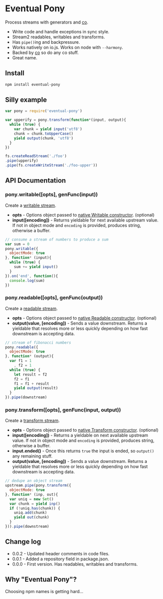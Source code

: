 # Eventual Pony

Process streams with generators and [co](https://www.npmjs.com/package/co).

 * Write code and handle exceptions in sync style.
 * Stream2 readables, writables and transforms.
 * Has `pipe()`ing and backpressure.
 * Works natively on io.js. Works on node with `--harmony`.
 * Backed by [co](https://www.npmjs.com/package/co) so do any co stuff.
 * Great name.

## Install

```bash
npm install eventual-pony
```

## Silly example

```js
var pony = require('eventual-pony')

var upperify = pony.transform(function*(input, output){
  while (true) {
    var chunk = yield input('utf8')
    chunk = chunk.toUpperCase()
    yield output(chunk, 'utf8')
  }
})

fs.createReadStream('./foo')
.pipe(upperify)
.pipe(fs.createWriteStream('./foo-upper'))
```

## API Documentation

### pony.writable([opts], genFunc(input))

Create a [writable stream](https://iojs.org/api/stream.html#stream_class_stream_writable).

 * **opts** - Options object passed to [native Writable constructor](https://iojs.org/api/stream.html#stream_new_stream_writable_options). (optional)
 * **input([encoding])** - Returns yieldable for next available upstream value.  If not in object mode and `encoding` is provided, produces string, otherwise a buffer.

```js
// consume a stream of numbers to produce a sum
var sum = 0
pony.writable({
  objectMode: true
}, function* (input){
  while (true) {
    sum += yield input()
  }
}).on('end', function(){
  console.log(sum)
})
```

### pony.readable([opts], genFunc(output))

Create a [readable stream](https://iojs.org/api/stream.html#stream_class_stream_readable).

 * **opts** - Options object passed to [native Readable constructor](https://iojs.org/api/stream.html#stream_new_stream_readable_options). (optional)
 * **output(value, [encoding])** - Sends a value downstream. Returns a yieldable that resolves more or less quickly depending on how fast downstream is accepting data.

```js
// stream of fibonacci numbers
pony.readable({
  objectMode: true
}, function* (output){
  var f1 = 1
    , f2 = 1
  while (true) {
    let result = f2
    f2 = f1
    f1 = f1 + result
    yield output(result)
  }
}).pipe(downstream)
```

### pony.transform([opts], genFunc(input, output))

Create a [transform stream](https://iojs.org/api/stream.html#stream_class_stream_transform).

 * **opts** - Options object passed to [native Transform constructor](https://iojs.org/api/stream.html#stream_new_stream_transform_options). (optional)
 * **input([encoding])** - Returns a yieldable on next available upstream value. If not in object mode and `encoding` is provided, produces string, otherwise a buffer.
 * **input.ended()** - Once this returns `true` the input is ended, so `output()` any remaining stuff.
 * **output(value, [encoding])** - Sends a value downstream. Returns a yieldable that resolves more or less quickly depending on how fast downstream is accepting data.

```js
// dedupe an object stream
upstream.pipe(pony.transform({
  objectMode: true
}, function* (inp, out){
  var uniq = new Set()
  var chunk = yield inp()
  if (!uniq.has(chunk)) {
    uniq.add(chunk)
    yield out(chunk)
  }
})).pipe(downstream)
```

## Change log

 * 0.0.2 - Updated header comments in code files.
 * 0.0.1 - Added a repository field in package.json.
 * 0.0.0 - First version. Has readables, writables and transforms.

## Why "Eventual Pony"?

Choosing npm names is getting hard...

